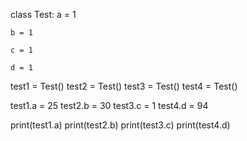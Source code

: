 class Test:
    a = 1

    b = 1

    c = 1

    d = 1


test1 = Test()
test2 = Test()
test3 = Test()
test4 = Test()

test1.a = 25
test2.b = 30
test3.c = 1
test4.d = 94

print(test1.a)
print(test2.b)
print(test3.c)
print(test4.d)
